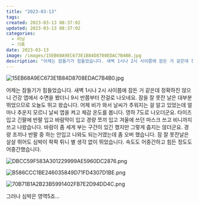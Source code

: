```yaml
---
title: "2023-03-13"
tags:
created: 2023-03-13 08:37:02
updated: 2023-03-13 08:37:02
categories:
  - 러닝
  - 기록
date: 2023-03-13
image: /images/15EB68A9EC673E1B84D8708EDAC7B4B0.jpg
description: "어제는 잠들기가 힘들었습니다. 새벽 1시나 2시 사이쯤에 잠든 거 같은데 정확하진 않으니 건강 앱에서 수면을 봤더니 9시 반쯤부터 잔걸로 나오네요. 잠을 잘 못잔 날은 대부분 뛰었으므로 오늘도 뛰고 왔습니다. 어제 비가 와서 날씨가 추워지는 걸 알고 있었는데 얼마나 추운지 모르니 날씨 "
---
```


![15EB68A9EC673E1B84D8708EDAC7B4B0.jpg](/images/15EB68A9EC673E1B84D8708EDAC7B4B0.jpg)
 
 

어제는 잠들기가 힘들었습니다. 새벽 1시나 2시 사이쯤에 잠든 거 같은데 정확하진 않으니 건강 앱에서 수면을 봤더니 9시 반쯤부터 잔걸로 나오네요. 잠을 잘 못잔 날은 대부분 뛰었으므로 오늘도 뛰고 왔습니다.
어제 비가 와서 날씨가 추워지는 걸 알고 있었는데 얼마나 추운지 모르니 날씨 앱을 켜고 체감 온도를 봅니다. 영하 7도로 나오더군요. 타이즈 입고 긴팔에 반팔 입고 바람막이 입고 경량 쪼끼 입고 겨울에 쓰던 마스크 쓰고 비니까지 쓰고 나왔습니다. 바람이 좀 세게 부는 구간이 있긴 했지만 그렇게 춥지는 않더군요. 경량 조끼나 반팔 중 하는 안입고 나와도 되는거였는데 좀 오버 했습니다. 
잠 잘 못잔날은 살살 뛰어도 심박이 팍팍 튀니 별 생각 없이 뛰었습니다. 속도도 어중간하고 힘든 정도도 어중간했습니다.

 
 ![DBCC59F583A301229999AE5960DC2876.png](/images/DBCC59F583A301229999AE5960DC2876.png)
 
 

 
 ![B586CCC1BE246035849D71FD4307D1BE.png](/images/B586CCC1BE246035849D71FD4307D1BE.png)
 
 

 
 ![70B71B1A2B23B5991402FB7E2D94DD4C.png](/images/70B71B1A2B23B5991402FB7E2D94DD4C.png)
 
 

그러나 심박은 영역5죠…
